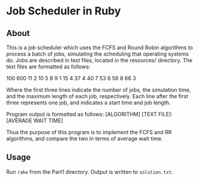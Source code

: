 # Job Scheduler in Ruby

## About
This is a job scheduler which uses the FCFS and Round Robin algorithms to process a batch of jobs, simulating the scheduling that operating systems do.
Jobs are described in text files, located in the resources/ directory. The text files are formatted as follows: 

100
600
11
2 10
5 8
9 1
15 4
37 4
40 7
53 6
56 8
66 3

Where the first three lines indicate the number of jobs, the simulation time, and the maximum length of each job, respectively.
Each line after the first three represents one job, and indicates a start time and job length.

Program output is formatted as follows:
[ALGORITHM] [TEXT FILE]: [AVERAGE WAIT TIME]

Thus the purpose of this program is to implement the FCFS and RR algorithms, and compare the two in terms of average wait time.

## Usage

Run `rake` from the Part1 directory. Output is written to `solution.txt`.
